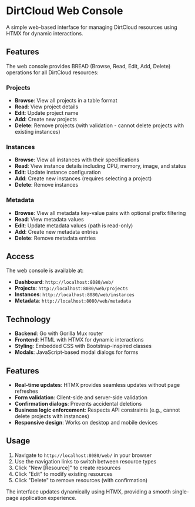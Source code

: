 # DirtCloud Web Console

A simple web-based interface for managing DirtCloud resources using HTMX for dynamic interactions.

## Features

The web console provides BREAD (Browse, Read, Edit, Add, Delete) operations for all DirtCloud resources:

### Projects
- **Browse**: View all projects in a table format
- **Read**: View project details 
- **Edit**: Update project name
- **Add**: Create new projects
- **Delete**: Remove projects (with validation - cannot delete projects with existing instances)

### Instances
- **Browse**: View all instances with their specifications
- **Read**: View instance details including CPU, memory, image, and status
- **Edit**: Update instance configuration
- **Add**: Create new instances (requires selecting a project)
- **Delete**: Remove instances

### Metadata
- **Browse**: View all metadata key-value pairs with optional prefix filtering
- **Read**: View metadata values
- **Edit**: Update metadata values (path is read-only)
- **Add**: Create new metadata entries
- **Delete**: Remove metadata entries

## Access

The web console is available at:
- **Dashboard**: `http://localhost:8080/web/`
- **Projects**: `http://localhost:8080/web/projects`
- **Instances**: `http://localhost:8080/web/instances` 
- **Metadata**: `http://localhost:8080/web/metadata`

## Technology

- **Backend**: Go with Gorilla Mux router
- **Frontend**: HTML with HTMX for dynamic interactions
- **Styling**: Embedded CSS with Bootstrap-inspired classes
- **Modals**: JavaScript-based modal dialogs for forms

## Features

- **Real-time updates**: HTMX provides seamless updates without page refreshes
- **Form validation**: Client-side and server-side validation
- **Confirmation dialogs**: Prevents accidental deletions
- **Business logic enforcement**: Respects API constraints (e.g., cannot delete projects with instances)
- **Responsive design**: Works on desktop and mobile devices

## Usage

1. Navigate to `http://localhost:8080/web/` in your browser
2. Use the navigation links to switch between resource types
3. Click "New [Resource]" to create resources
4. Click "Edit" to modify existing resources
5. Click "Delete" to remove resources (with confirmation)

The interface updates dynamically using HTMX, providing a smooth single-page application experience.